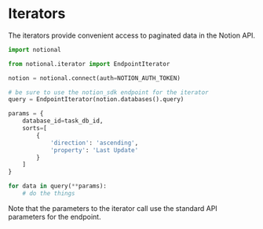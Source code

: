 # Iterators #

The iterators provide convenient access to paginated data in the Notion API.

```python
import notional

from notional.iterator import EndpointIterator

notion = notional.connect(auth=NOTION_AUTH_TOKEN)

# be sure to use the notion_sdk endpoint for the iterator
query = EndpointIterator(notion.databases().query)

params = {
    database_id=task_db_id,
    sorts=[
        {
            'direction': 'ascending',
            'property': 'Last Update'
        }
    ]
}

for data in query(**params):
    # do the things
```

Note that the parameters to the iterator call use the standard API parameters for the
endpoint.

